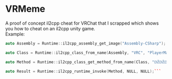 # VRMeme
A proof of concept il2cpp cheat for VRChat that I scrapped which shows you how to cheat on an il2cpp unity game. <br />
Example: 
```cpp
auto Assembly = Runtime::il2cpp_assembly_get_image("Assembly-CSharp");

auto Class = Runtime::il2cpp_class_from_name(Assembly, "VRC", "PlayerManager");

auto Method = Runtime::il2cpp_class_get_method_from_name(Class, "ǄǄǄǄǄǄǄǄǄǄǄǄǄǄǄǄǄǄǄǄǄǄǄǄǄǄǄǄǄǄǄǄǄǄǄǄǄǄǄǄǄǄǄǄǄǄǄ", 0);

auto Result = Runtime::il2cpp_runtime_invoke(Method, NULL, NULL);```
